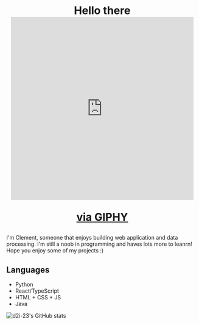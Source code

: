 <div align="center">
 <h1> Hello there <iframe src="https://giphy.com/embed/26FPDFh6P6u3MYjqE" width="480" height="480" frameBorder="0" class="giphy-embed" allowFullScreen></iframe><p><a href="https://giphy.com/stickers/meetaiko-weird-angry-derp-26FPDFh6P6u3MYjqE">via GIPHY</a></p>
 </h1>

 </div>


I'm Clement, someone that enjoys building web application and data processing. I'm still a noob in programming and haves lots more to leanrn! Hope you enjoy some of my projects :)

## Languages

- Python
- React/TypeScript
- HTML + CSS + JS
- Java



 ![d2i-23's GitHub stats](https://github-readme-stats.vercel.app/api?username=d2i-23&show_icons=true&theme=radical)





<!--
**d2i-23/d2i-23** is a ✨ _special_ ✨ repository because its `README.md` (this file) appears on your GitHub profile.

Here are some ideas to get you started:

- 🔭 I’m currently working on ...
- 🌱 I’m currently learning ...
- 👯 I’m looking to collaborate on ...
- 🤔 I’m looking for help with ...
- 💬 Ask me about ...
- 📫 How to reach me: ...
- 😄 Pronouns: ...
- ⚡ Fun fact: ...
-->
